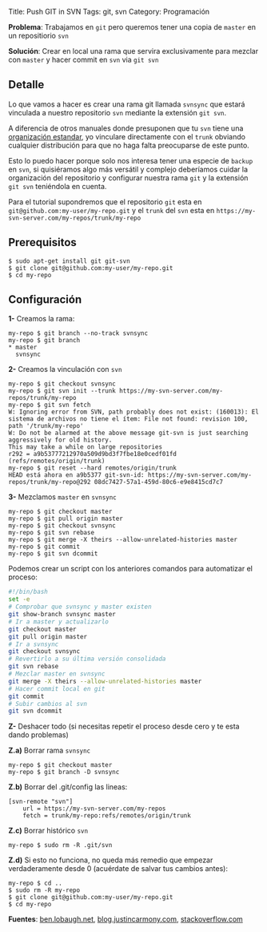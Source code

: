 Title: Push GIT in SVN
Tags: git, svn
Category: Programación

**Problema**: Trabajamos en `git` pero queremos tener una copia de `master` en
un repositiorio `svn`

**Solución**: Crear en local una rama que servira exclusivamente para mezclar
con `master` y hacer commit en `svn` via `git svn`

## Detalle

Lo que vamos a hacer es crear una rama git llamada `svnsync` que estará
vinculada a nuestro repositorio `svn` mediante la extensión `git svn`.

A diferencia de otros manuales donde presuponen que tu `svn` tiene una
[organización estandar](https://tortoisesvn.net/docs/release/TortoiseSVN_es/tsvn-repository.html#tsvn-repository-layout),
yo vinculare directamente con el `trunk` obviando cualquier distribución para
que no haga falta preocuparse de este punto.

Esto lo puedo hacer porque solo nos interesa tener una especie de `backup` en `svn`,
si quisiéramos algo más versátil y complejo deberíamos cuidar la organización del repositorio
y configurar nuestra rama `git` y la extensión `git svn` teniéndola en cuenta.

Para el tutorial supondremos que el repositorio `git` esta en `git@github.com:my-user/my-repo.git`
y el `trunk` del `svn` esta en `https://my-svn-server.com/my-repos/trunk/my-repo`

## Prerequisitos

```console
$ sudo apt-get install git git-svn
$ git clone git@github.com:my-user/my-repo.git
$ cd my-repo
```

## Configuración

**1-** Creamos la rama:

```console
my-repo $ git branch --no-track svnsync
my-repo $ git branch
* master
  svnsync
```

**2-** Creamos la vinculación con `svn`

```console
my-repo $ git checkout svnsync
my-repo $ git svn init --trunk https://my-svn-server.com/my-repos/trunk/my-repo
my-repo $ git svn fetch
W: Ignoring error from SVN, path probably does not exist: (160013): El sistema de archivos no tiene el ítem: File not found: revision 100, path '/trunk/my-repo'
W: Do not be alarmed at the above message git-svn is just searching aggressively for old history.
This may take a while on large repositories
r292 = a9b53777212970a509d9bd3f7fbe18e0cedf01fd (refs/remotes/origin/trunk)
my-repo $ git reset --hard remotes/origin/trunk
HEAD está ahora en a9b5377 git-svn-id: https://my-svn-server.com/my-repos/trunk/my-repo@292 08dc7427-57a1-459d-80c6-e9e8415cd7c7
```

**3-** Mezclamos `master` en `svnsync`

```console
my-repo $ git checkout master
my-repo $ git pull origin master
my-repo $ git checkout svnsync
my-repo $ git svn rebase
my-repo $ git merge -X theirs --allow-unrelated-histories master
my-repo $ git commit
my-repo $ git svn dcommit
```

Podemos crear un script con los anteriores comandos para automatizar el proceso:

```bash
#!/bin/bash
set -e
# Comprobar que svnsync y master existen
git show-branch svnsync master
# Ir a master y actualizarlo
git checkout master
git pull origin master
# Ir a svnsync
git checkout svnsync
# Revertirlo a su última versión consolidada
git svn rebase
# Mezclar master en svnsync
git merge -X theirs --allow-unrelated-histories master
# Hacer commit local en git
git commit
# Subir cambios al svn
git svn dcommit
```

**Z-** Deshacer todo (si necesitas repetir el proceso desde cero y te esta dando problemas)

**Z.a)** Borrar rama `svnsync`

```console
my-repo $ git checkout master
my-repo $ git branch -D svnsync
```

**Z.b)** Borrar del .git/config las lineas:

```
[svn-remote "svn"]
	url = https://my-svn-server.com/my-repos
	fetch = trunk/my-repo:refs/remotes/origin/trunk
```

**Z.c)** Borrar histórico `svn`

```console
my-repo $ sudo rm -R .git/svn
```

**Z.d)** Si esto no funciona, no queda más remedio que empezar verdaderamente desde 0 (acuérdate de salvar tus cambios antes):

```console
my-repo $ cd ..
$ sudo rm -R my-repo
$ git clone git@github.com:my-user/my-repo.git
$ cd my-repo
```

**Fuentes**: [ben.lobaugh.net](https://ben.lobaugh.net/blog/147853/creating-a-two-way-sync-between-a-github-repository-and-subversion),
[blog.justincarmony.com](https://blog.justincarmony.com/2011/02/21/using-git-with-subversion),
[stackoverflow.com](https://stackoverflow.com/questions/14585692/how-to-use-git-svn-to-checkout-only-trunk-and-not-branches-and-tags)
